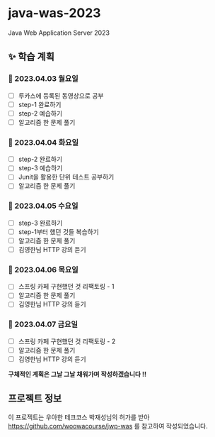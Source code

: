 # java-was-2023
Java Web Application Server 2023

## ✨ 학습 계획
### 🫵 2023.04.03 월요일
- [ ] 루카스에 등록된 동영상으로 공부
- [ ] step-1 완료하기
- [ ] step-2 예습하기
- [ ] 알고리즘 한 문제 풀기
### 🫵 2023.04.04 화요일
- [ ] step-2 완료하기
- [ ] step-3 예습하기
- [ ] Junit을 활용한 단위 테스트 공부하기
- [ ] 알고리즘 한 문제 풀기
### 🫵 2023.04.05 수요일
- [ ] step-3 완료하기
- [ ] step-1부터 했던 것들 복습하기
- [ ] 알고리즘 한 문제 풀기
- [ ] 김영한님 HTTP 강의 듣기
### 🫵 2023.04.06 목요일
- [ ] 스프링 카페 구현했던 것 리팩토링 - 1
- [ ] 알고리즘 한 문제 풀기
- [ ] 김영한님 HTTP 강의 듣기
### 🫵 2023.04.07 금요일
- [ ] 스프링 카페 구현했던 것 리팩토링 - 2
- [ ] 알고리즘 한 문제 풀기 
- [ ] 김영한님 HTTP 강의 듣기

**구체적인 계획은 그날 그날 채워가며 작성하겠습니다 !!**

## 프로젝트 정보 

이 프로젝트는 우아한 테크코스 박재성님의 허가를 받아 https://github.com/woowacourse/jwp-was 
를 참고하여 작성되었습니다.
